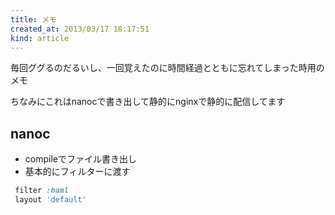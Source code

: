 ```yaml
---
title: メモ
created_at: 2013/03/17 18:17:51
kind: article
---
```

毎回ググるのだるいし、一回覚えたのに時間経過とともに忘れてしまった時用のメモ

ちなみにこれはnanocで書き出して静的にnginxで静的に配信してます
## nanoc
- compileでファイル書き出し
 - 基本的にフィルターに渡す

```ruby
 filter :haml
 layout 'default'
```
